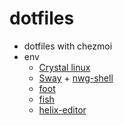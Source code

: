 # dotfiles
- dotfiles with chezmoi
- env
  - [Crystal linux](https://getcryst.al/site)
  - [Sway](https://swaywm.org/) + [nwg-shell](https://nwg-piotr.github.io/nwg-shell/)
  - [foot](https://codeberg.org/dnkl/foot)
  - [fish](https://fishshell.com/)
  - [helix-editor](https://helix-editor.com/)
